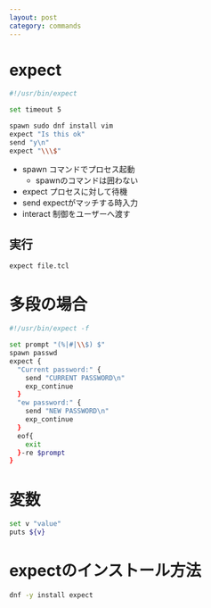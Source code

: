 ```yaml
---
layout: post
category: commands
---
```


# expect

```sh
#!/usr/bin/expect

set timeout 5

spawn sudo dnf install vim
expect "Is this ok"
send "y\n"
expect "\\\$"
```

- spawn コマンドでプロセス起動
    - spawnのコマンドは囲わない
- expect プロセスに対して待機
- send expectがマッチする時入力
- interact 制御をユーザーへ渡す

## 実行

```sh
expect file.tcl
```

# 多段の場合

```sh
#!/usr/bin/expect -f

set prompt "(%|#|\\$) $" 
spawn passwd
expect {
  "Current password:" {
    send "CURRENT PASSWORD\n"
    exp_continue
  }
  "ew password:" {
    send "NEW PASSWORD\n"
    exp_continue 
  }
  eof{
    exit
  }-re $prompt
}
```

# 変数

```sh
set v "value"
puts ${v}
```

# expectのインストール方法

```sh
dnf -y install expect
```
